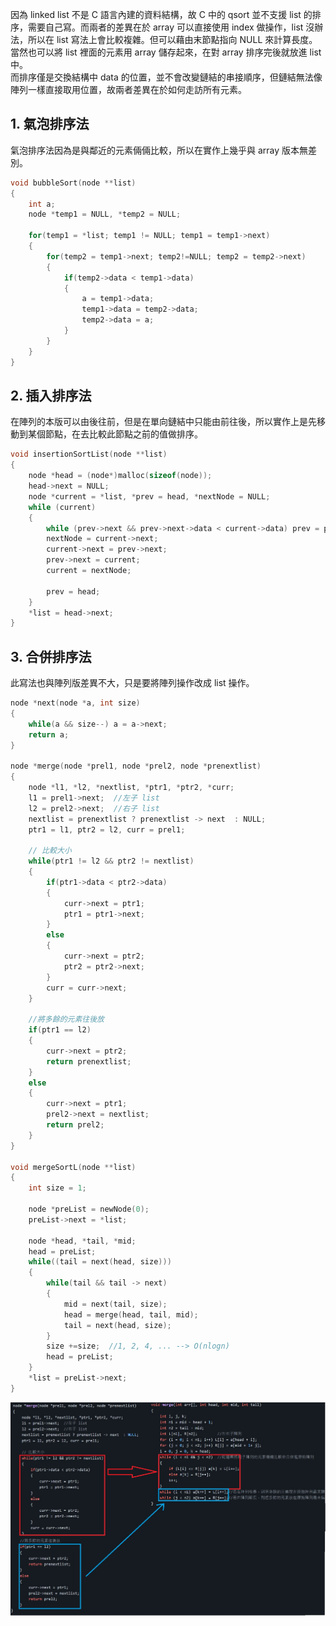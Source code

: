 因為 linked list 不是 C 語言內建的資料結構，故 C 中的 qsort 並不支援 list 的排序，需要自己寫。而兩者的差異在於 array 可以直接使用 index 做操作，list 沒辦法，所以在 list 寫法上會比較複雜。但可以藉由末節點指向 NULL 來計算長度。當然也可以將 list 裡面的元素用 array 儲存起來，在對 array 排序完後就放進 list 中。\
而排序僅是交換結構中 data 的位置，並不會改變鏈結的串接順序，但鏈結無法像陣列一樣直接取用位置，故兩者差異在於如何走訪所有元素。

## 1. 氣泡排序法
氣泡排序法因為是與鄰近的元素倆倆比較，所以在實作上幾乎與 array 版本無差別。
```C
void bubbleSort(node **list)
{
    int a;
    node *temp1 = NULL, *temp2 = NULL;

    for(temp1 = *list; temp1 != NULL; temp1 = temp1->next)
    {
        for(temp2 = temp1->next; temp2!=NULL; temp2 = temp2->next)
        { 
            if(temp2->data < temp1->data)
            {
                a = temp1->data;
                temp1->data = temp2->data;
                temp2->data = a;
            }
        }
    }
}
```

## 2. 插入排序法
在陣列的本版可以由後往前，但是在單向鏈結中只能由前往後，所以實作上是先移動到某個節點，在去比較此節點之前的值做排序。
```C
void insertionSortList(node **list)
{
    node *head = (node*)malloc(sizeof(node));
	head->next = NULL;
	node *current = *list, *prev = head, *nextNode = NULL;
	while (current) 
    {
		while (prev->next && prev->next->data < current->data) prev = prev->next;
		nextNode = current->next;
		current->next = prev->next;
		prev->next = current;
		current = nextNode;
		
		prev = head;
	}
	*list = head->next;
}
```

## 3. 合併排序法
此寫法也與陣列版差異不大，只是要將陣列操作改成 list 操作。
```c
node *next(node *a, int size)
{  
    while(a && size--) a = a->next;
    return a;
}

node *merge(node *prel1, node *prel2, node *prenextlist)
{
    node *l1, *l2, *nextlist, *ptr1, *ptr2, *curr;
    l1 = prel1->next;  //左子 list
    l2 = prel2->next;  //右子 list
    nextlist = prenextlist ? prenextlist -> next  : NULL;
    ptr1 = l1, ptr2 = l2, curr = prel1;
    
    // 比較大小
    while(ptr1 != l2 && ptr2 != nextlist)
    {
        if(ptr1->data < ptr2->data)
        {
            curr->next = ptr1;
            ptr1 = ptr1->next;
        }
        else
        {
            curr->next = ptr2;
            ptr2 = ptr2->next;
        }
        curr = curr->next;
    }
    
    //將多餘的元素往後放
    if(ptr1 == l2)
    {
        curr->next = ptr2;
        return prenextlist;
    }
    else
    {
        curr->next = ptr1;
        prel2->next = nextlist;
        return prel2;
    }
}

void mergeSortL(node **list)
{
    int size = 1;

    node *preList = newNode(0);
    preList->next = *list;

    node *head, *tail, *mid;
    head = preList;
    while((tail = next(head, size)))
    {
        while(tail && tail -> next)
        {
            mid = next(tail, size);
            head = merge(head, tail, mid);
            tail = next(head, size);
        }
        size +=size;  //1, 2, 4, ... --> O(nlogn)
        head = preList;
    }
    *list = preList->next;
}
```
![img](../pic/MERGE.jpg)
